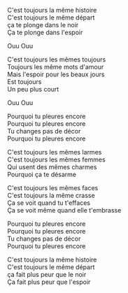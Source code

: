 C'est toujours la même histoire\
C'est toujours le même départ\
ça te plonge dans le noir\
Ça te plonge dans l'espoir

Ouu Ouu

C'est toujours les mêmes toujours\
Toujours les même mots d'amour\
Mais l'espoir pour les beaux jours\
Est toujours\
Un peu plus court

Ouu Ouu

Pourquoi tu pleures encore\
Pourquoi tu pleures encore\
Tu changes pas de décor\
Pourquoi tu pleures encore

C'est toujours les mêmes larmes\
C'est toujours les mêmes femmes\
Qui usent des mêmes charmes\
Pourquoi ça te désarme

C'est toujours les mêmes faces\
C'est toujours la même crasse\
Ça se voit quand tu t'effaces\
Ça se voit même quand elle t'embrasse

Pourquoi tu pleures encore\
Pourquoi tu pleures encore\
Tu changes pas de décor\
Pourquoi tu pleures encore

C'est toujours la même histoire\
C'est toujours le même départ\
ça fait plus peur que le noir\
Ça fait plus peur que l'espoir